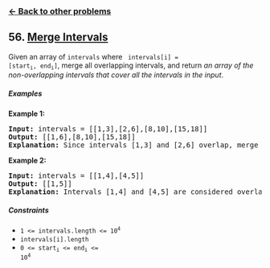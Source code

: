 ### [&#8592; Back to other problems](../../README.md)

## 56. [Merge Intervals](https://leetcode.com/problems/merge-intervals/)

Given an array of `intervals` where <code>
intervals[i] = [start<sub>i</sub>, end<sub>i</sub>]</code>, merge all overlapping intervals, and
return *an array of the non-overlapping intervals that cover all the intervals in the input*.

##### Examples

**Example 1:**

<pre>
<b>Input:</b> intervals = [[1,3],[2,6],[8,10],[15,18]]
<b>Output:</b> [[1,6],[8,10],[15,18]]
<b>Explanation:</b> Since intervals [1,3] and [2,6] overlap, merge them into [1,6].
</pre>

**Example 2:**

<pre>
<b>Input:</b> intervals = [[1,4],[4,5]]
<b>Output:</b> [[1,5]]
<b>Explanation:</b> Intervals [1,4] and [4,5] are considered overlapping.
</pre>

##### Constraints

* <code>1 <= intervals.length <= 10<sup>4</sup></code>
* <code>intervals[i].length</code>
* <code>0 <= start<sub>i</sub> <= end<sub>i</sub> <= 10<sup>4</sup></code>
